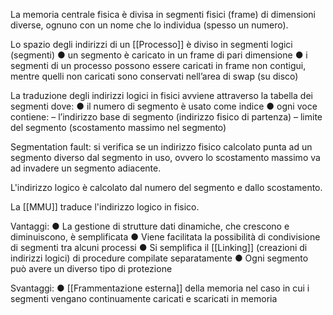 La memoria centrale fisica è divisa in segmenti fisici (frame) di dimensioni diverse, ognuno con un nome che lo individua (spesso un numero).

Lo spazio degli indirizzi di un [[Processo]] è diviso in segmenti logici (segmenti)
● un segmento è caricato in un frame di pari dimensione
● i segmenti di un processo possono essere caricati in frame non contigui, mentre quelli non
caricati sono conservati nell’area di swap (su disco)

La traduzione degli indirizzi logici in fisici avviene attraverso la tabella dei segmenti dove:
● il numero di segmento è usato come indice
● ogni voce contiene:
– l’indirizzo base di segmento (indirizzo fisico di partenza)
– limite del segmento (scostamento massimo nel segmento)

Segmentation fault: si verifica se un indirizzo fisico calcolato punta ad un segmento diverso dal
segmento in uso, ovvero lo scostamento massimo va ad invadere un segmento adiacente.

L'indirizzo logico è calcolato dal numero del segmento e dallo scostamento.

La [[MMU]] traduce l'indirizzo logico in fisico.

Vantaggi:
● La gestione di strutture dati dinamiche, che crescono e diminuiscono, è semplificata
● Viene facilitata la possibilità di condivisione di segmenti tra alcuni processi
● Si semplifica il [[Linking]] (creazioni di indirizzi logici) di procedure compilate separatamente
● Ogni segmento può avere un diverso tipo di protezione

Svantaggi:
● [[Frammentazione esterna]] della memoria nel caso in cui i segmenti vengano continuamente
caricati e scaricati in memoria
